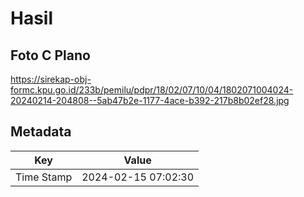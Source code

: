 # Hasil

## Foto C Plano

https://sirekap-obj-formc.kpu.go.id/233b/pemilu/pdpr/18/02/07/10/04/1802071004024-20240214-204808--5ab47b2e-1177-4ace-b392-217b8b02ef28.jpg


## Metadata

| Key        | Value               |
| ---------- | ------------------- |
| Time Stamp | 2024-02-15 07:02:30 |



